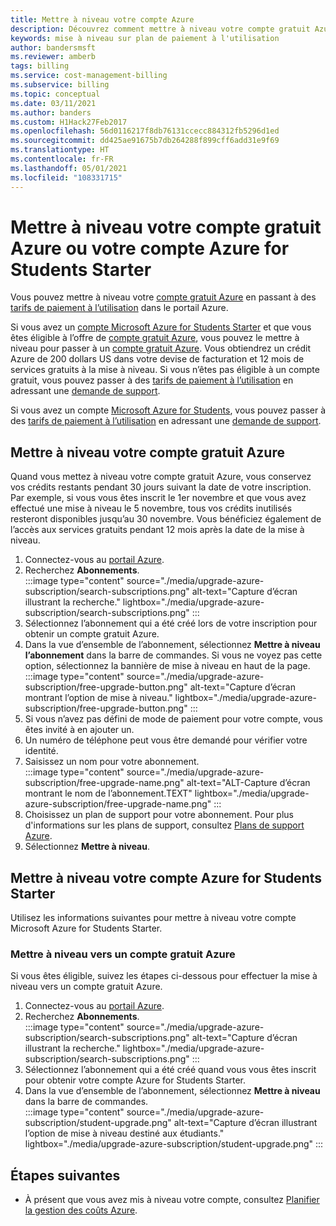 ```yaml
---
title: Mettre à niveau votre compte Azure
description: Découvrez comment mettre à niveau votre compte gratuit Azure ou votre compte Azure for Students Starter. Consultez des informations supplémentaires sur les plans de support Azure.
keywords: mise à niveau sur plan de paiement à l'utilisation
author: bandersmsft
ms.reviewer: amberb
tags: billing
ms.service: cost-management-billing
ms.subservice: billing
ms.topic: conceptual
ms.date: 03/11/2021
ms.author: banders
ms.custom: H1Hack27Feb2017
ms.openlocfilehash: 56d0116217f8db76131ccecc884312fb5296d1ed
ms.sourcegitcommit: dd425ae91675b7db264288f899cff6add31e9f69
ms.translationtype: HT
ms.contentlocale: fr-FR
ms.lasthandoff: 05/01/2021
ms.locfileid: "108331715"
---
```

# <a name="upgrade-your-azure-free-account-or-azure-for-students-starter-account"></a>Mettre à niveau votre compte gratuit Azure ou votre compte Azure for Students Starter

Vous pouvez mettre à niveau votre [compte gratuit Azure](https://azure.microsoft.com/free/) en passant à des [tarifs de paiement à l’utilisation](https://azure.microsoft.com/offers/ms-azr-0003p/) dans le portail Azure.

Si vous avez un [compte Microsoft Azure for Students Starter](https://azure.microsoft.com/offers/ms-azr-0144p/) et que vous êtes éligible à l’offre de [compte gratuit Azure](https://azure.microsoft.com/free/), vous pouvez le mettre à niveau pour passer à un [compte gratuit Azure](https://azure.microsoft.com/free/). Vous obtiendrez un crédit Azure de 200 dollars US dans votre devise de facturation et 12 mois de services gratuits à la mise à niveau. Si vous n’êtes pas éligible à un compte gratuit, vous pouvez passer à des [tarifs de paiement à l’utilisation](https://azure.microsoft.com/offers/ms-azr-0003p/) en adressant une [demande de support](https://go.microsoft.com/fwlink/?linkid=2083458).

Si vous avez un compte [Microsoft Azure for Students](https://azure.microsoft.com/offers/ms-azr-0170p/), vous pouvez passer à des [tarifs de paiement à l’utilisation](https://azure.microsoft.com/offers/ms-azr-0003p/) en adressant une [demande de support](https://go.microsoft.com/fwlink/?linkid=2083458).

<a id="freetrial"></a>

## <a name="upgrade-your-azure-free-account"></a>Mettre à niveau votre compte gratuit Azure

Quand vous mettez à niveau votre compte gratuit Azure, vous conservez vos crédits restants pendant 30 jours suivant la date de votre inscription. Par exemple, si vous vous êtes inscrit le 1er novembre et que vous avez effectué une mise à niveau le 5 novembre, tous vos crédits inutilisés resteront disponibles jusqu’au 30 novembre. Vous bénéficiez également de l’accès aux services gratuits pendant 12 mois après la date de la mise à niveau.

1. Connectez-vous au [portail Azure](https://portal.azure.com).
1. Recherchez **Abonnements**.  
    :::image type="content" source="./media/upgrade-azure-subscription/search-subscriptions.png" alt-text="Capture d’écran illustrant la recherche." lightbox="./media/upgrade-azure-subscription/search-subscriptions.png" :::
1. Sélectionnez l’abonnement qui a été créé lors de votre inscription pour obtenir un compte gratuit Azure.
1. Dans la vue d’ensemble de l’abonnement, sélectionnez **Mettre à niveau l’abonnement** dans la barre de commandes. Si vous ne voyez pas cette option, sélectionnez la bannière de mise à niveau en haut de la page.  
    :::image type="content" source="./media/upgrade-azure-subscription/free-upgrade-button.png" alt-text="Capture d’écran montrant l’option de mise à niveau." lightbox="./media/upgrade-azure-subscription/free-upgrade-button.png" :::
1. Si vous n’avez pas défini de mode de paiement pour votre compte, vous êtes invité à en ajouter un.
1. Un numéro de téléphone peut vous être demandé pour vérifier votre identité.
1. Saisissez un nom pour votre abonnement.  
     :::image type="content" source="./media/upgrade-azure-subscription/free-upgrade-name.png" alt-text="ALT-Capture d’écran montrant le nom de l’abonnement.TEXT" lightbox="./media/upgrade-azure-subscription/free-upgrade-name.png" :::
1. Choisissez un plan de support pour votre abonnement. Pour plus d'informations sur les plans de support, consultez [Plans de support Azure](https://azure.microsoft.com/us/support/plans/).
1. Sélectionnez **Mettre à niveau**.

<a id="student"></a>

## <a name="upgrade-your-azure-for-students-starter-account"></a>Mettre à niveau votre compte Azure for Students Starter

Utilisez les informations suivantes pour mettre à niveau votre compte Microsoft Azure for Students Starter.

### <a name="upgrade-to-an-azure-free-account"></a>Mettre à niveau vers un compte gratuit Azure

Si vous êtes éligible, suivez les étapes ci-dessous pour effectuer la mise à niveau vers un compte gratuit Azure.

1. Connectez-vous au [portail Azure](https://portal.azure.com).
1. Recherchez **Abonnements**.  
    :::image type="content" source="./media/upgrade-azure-subscription/search-subscriptions.png" alt-text="Capture d’écran illustrant la recherche." lightbox="./media/upgrade-azure-subscription/search-subscriptions.png" :::
1. Sélectionnez l’abonnement qui a été créé quand vous vous êtes inscrit pour obtenir votre compte Azure for Students Starter.
1. Dans la vue d’ensemble de l’abonnement, sélectionnez **Mettre à niveau** dans la barre de commandes.  
    :::image type="content" source="./media/upgrade-azure-subscription/student-upgrade.png" alt-text="Capture d’écran illustrant l’option de mise à niveau destiné aux étudiants." lightbox="./media/upgrade-azure-subscription/student-upgrade.png" :::

## <a name="next-steps"></a>Étapes suivantes

- À présent que vous avez mis à niveau votre compte, consultez [Planifier la gestion des coûts Azure](../understand/plan-manage-costs.md).
